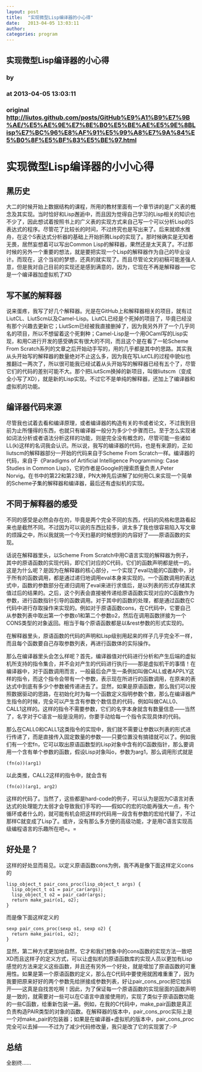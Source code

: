 ```yaml
---
layout: post
title:  "实现微型Lisp编译器的小心得"
date:   2013-04-05 13:03:11
author: 
categories: program
---
```


## 实现微型Lisp编译器的小心得
### by 
### at 2013-04-05 13:03:11
### original <http://liutos.github.com/posts/GitHub%E9%A1%B9%E7%9B%AE/%E5%AE%9E%E7%8E%B0%E5%BE%AE%E5%9E%8BLisp%E7%BC%96%E8%AF%91%E5%99%A8%E7%9A%84%E5%B0%8F%E5%BF%83%E5%BE%97.html>

<h1>实现微型Lisp编译器的小小心得</h1><h2>黑历史</h2><p>大二的时候开始上数据结构的课程，所用的教材里面有一个章节讲的是广义表的概念及其实现。当时恰好和Lisp邂逅中，而且因为觉得自己学习的Lisp相关的知识也不少了，因此想试着按照书上的广义表的实现方式来自己写一个可以分析Lisp的S表达式的程序。尽管花了比较长的时间，不过终究也是写出来了。后来就顺水推舟，在这个S表达式分析器的基础上开始折腾Lisp的实现了。那时候确实是无知者无畏，居然妄想着可以写出Common Lisp的解释器，果然还是太天真了。不过那时候的另外一个重要的想法，就是要把实现一个Lisp的解释器作为自己的毕业设计。而现在，这个当初的梦想，还真的就实现了。而且尽管论文的初稿可能差强人意，但是我对自己目前的实现还是感到满意的，因为，它现在不再是解释器——它是一个编译器加虚拟机了XD </p><h2>写不腻的解释器</h2><p>说来蛋疼，我写了好几个解释器。光是在GitHub上和解释器相关的项目，就有过LiutCL、LiutScm以及Camel-Lisp。LiutCL已经是个死掉的项目了，毕竟已经没有那个兴趣去更新它；LiutScm已经被我直接删掉了，因为我另外开了一个几乎同名的项目，所以不想留着这个死剩种；Camel-Lisp是一个用OCaml写的Lisp实现，和用C进行开发的感受确实有很大的不同，而且这个是在看了一轮Scheme From Scratch系列的文章之后开始动手写的，用的几乎都是其中的思路。其实我从头开始写的解释器的数量绝对不止这么多，因为我在写LiutCL的过程中貌似也推翻过一两次了，所以很可能我已经试着从头开始写的解释器已经有五个了，尽管它们的代码的差别可能不大。那个把LiutScm换掉的新项目，叫做liutscm（变成全小写了XD），就是新的Lisp实现。不过它不是单纯的解释器，还加上了编译器和虚拟机的功能。 </p><h2>编译器代码来源</h2><p>尽管我也试着去看和编译原理，或者编译器的构造有关的书或者论文，不过我到目前为止所懂得的东西，也就只有编译器一般分为多少个步骤而已。至于怎么实现诸如词法分析或者语法分析这样的功能，则是完全没有概念的，尽管可能一些诸如LL(k)这样的名词我会认识。所以说，我写的编译器的代码，也是有来源的，正如liutscm的解释器部分一开始的代码来自于Scheme From Scratch一样。编译器的代码，来自于《Paradigms of Artificial Intelligence Programming: Case Studies in Common Lisp》，它的作者是Google的搜索质量负责人Peter Norvig。在书中的第22和第23章，PN大神先后讲解了如何用CL来实现一个简单的Scheme子集的解释器和编译器，最后还有虚拟机的实现。 </p><h2>不同于解释器的感受</h2><p>不同的感受是必然会存在的，毕竟是两个完全不同的东西，代码的风格和思路看起来也是截然不同。不过因为可以说的东西比较多，讲太多了我也很容易陷入写文章的烦躁之中，所以我就挑一个今天扫墓的时候想到的内容好了——原语函数的实现。 </p><p>话说在解释器里头，以Scheme From Scratch中用C语言实现的解释器为例子，其中的原语函数的实现代码，即它们对应的C代码，它们的函数声明都是统一的。这是为什么呢？是因为在解释器的核心部分，一个实现了eval功能的C函数中，对于所有的函数调用，都是通过递归地调用eval本身来实现的。一个函数调用的表达式中，函数的参数部分在递归调用了eval来进行求值后，是以列表的形式存储其求值过后的结果的。之后，这个列表会直接被传递给原语函数实现对应的C函数作为参数，进行函数指针引导的函数调用。对于其中的函数的处理，都是通过函数在C代码中进行存取操作来实现的。例如对于原语函数cons，在C代码中，它要自己从参数列表中取出第一个参数o1和第二个参数o2，然后在调用函数拼接为一个CONS类型的对象返回。相当于每个原语函数都是以&amp;rest参数的形式实现的。 </p><p>在解释器里头，原语函数的代码的声明和Lisp级别用起来的样子几乎完全不一样，而且每个函数要自己存取参数列表，再进行函数体的实际操作。 </p><p>那么在编译器里头会怎么样呢？首先，编译器值对代码进行分析和产生后端的虚拟机所支持的指令集合，并不会对产生的代码进行执行——那是虚拟机干的事情！在编译器中，对于函数调用而言，一般最后会产生一条例如叫做CALL或者APPLY这样的指令，而这个指令会带有一个参数，表示现在所进行的函数调用，在原来的表达式中到底有多少个参数被传递进去了。显然，如果是原语函数，那么我们可以按照数据驱动的思路，在初始化时为每一个函数定义指明参数个数，那么在编译器产生指令的时候，完全可以产生含有参数个数信息的代码，例如叫做CALL0、CALL1这样的。这样的指令不需要参数，它们的名字本身就含有数量信息——当然了，名字对于C语言一般是没用的，你要手动给每一个指令实现具体的代码。 </p><p>那么在CALL0和CALL1这类指令的实现中，我们就不需要让参数以列表的形式进行传递了，而是直接传入固定数量的参数——只要位置没有搞错就可以了。例如我们有一个宏fn，它可以取出原语函数型的Lisp对象中含有的C函数指针，那么要调用一个含有单个参数的函数，假设Lisp对象叫o，参数为arg1，那么调用形式就是 </p><pre><code>(fn(o))(arg1) </code></pre><p>以此类推，CALL2这样的指令中，就会含有 </p><pre><code>(fn(o))(arg1, arg2) </code></pre><p>这样的代码了。当然了，这些都是hard-code的例子，可以认为是因为C语言对表达式的处理能力太弱才会导致我们手写的——假如C的宏的功能再强大一点，有个循环或者什么的，就可能有机会把这样的代码用一段含有参数的宏给代替了，不过那样C就变成了Lisp了。或许，没有那么多方便的高级功能，才是用C语言实现高级编程语言的乐趣所在吧=。= </p><h2>好处是？</h2><p>这样的好处显而易见。以定义原语函数cons为例，我不再是像下面这样定义cons的 </p><pre><code>lisp_object_t pair_cons_proc(lisp_object_t args) {  
  lisp_object_t o1 = pair_car(args);  
  lisp_object_t o2 = pair_cadr(args);  
  return make_pair(o1, o2);  
} </code></pre><p>而是像下面这样定义的 </p><pre><code>sexp pair_cons_proc(sexp o1, sexp o2) {  
  return make_pair(o1, o2);  
} </code></pre><p>显然，第二种方式更加地自然，它才和我们想象中的cons函数的实现方法一致吧XD而且这样子的定义方式，可以让虚拟机的原语函数库的实现人员以更加有Lisp感觉的方法来定义这些函数，并且还有另外一个好处，就是增加了原语函数的可重用性。如果是第一个原语函数的定义，那么在C代码中要使用就困难重重了，因为我要把原来好好的两个参数先给拼接成参数列表，好让pair_cons_proc把它给拆开——这真是自找苦吃啊！因此，为了保证每一个原语函数的实现层面的函数声明是一致的，就需要对一些可以在C语言中直接使用的，实现了类似于原语函数功能的一些C函数，给重新包装一遍。例如，在我的C代码中，make_pair函数是真正负责构造PAIR类型的对象的函数。在解释器的版本中，pair_cons_proc实际上是一个对make_pair的包装器；如果是在编译器+虚拟机的版本中，pair_cons_proc完全可以去掉——不过为了减少代码修改量，我只是改了它的实现罢了:-P </p><h2>总结</h2><p>全剧终…… </p>